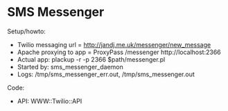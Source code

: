 SMS Messenger
=============

Setup/howto:

* Twilio messaging url = http://jandj.me.uk/messenger/new_message
* Apache proxying to app = ProxyPass /messenger http://localhost:2366
* Actual app: plackup -r -p 2366 $path/messenger.pl
* Started by: sms_messenger_daemon
* Logs: /tmp/sms_messenger_err.out, /tmp/sms_messenger.out

Code:
* API: WWW::Twilio::API
